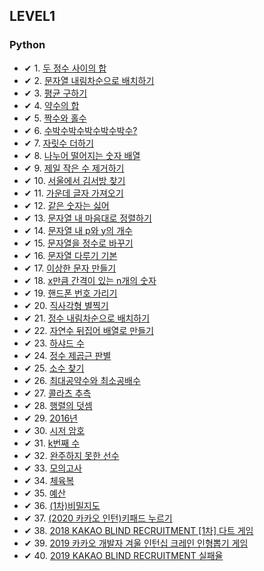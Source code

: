 ## LEVEL1

### Python <br>

 - ✔ 1. [두 정수 사이의 합](https://github.com/Juyoung4/StudyAlgorithm/blob/master/Programmers/LEVEL1/1.py) <br>
 - ✔ 2. [문자열 내림차순으로 배치하기](https://github.com/Juyoung4/StudyAlgorithm/blob/master/Programmers/LEVEL1/2.py) <br>
 - ✔ 3. [평균 구하기](https://github.com/Juyoung4/StudyAlgorithm/blob/master/Programmers/LEVEL1/3.py) <br>
 - ✔ 4. [약수의 합](https://github.com/Juyoung4/StudyAlgorithm/blob/master/Programmers/LEVEL1/4.py) <br>
 - ✔ 5. [짝수와 홀수](https://github.com/Juyoung4/StudyAlgorithm/blob/master/Programmers/LEVEL1/5.py) <br>
 - ✔ 6. [수박수박수박수박수박수?](https://github.com/Juyoung4/StudyAlgorithm/blob/master/Programmers/LEVEL1/6.py) <br>
 - ✔ 7. [자릿수 더하기](https://github.com/Juyoung4/StudyAlgorithm/blob/master/Programmers/LEVEL1/7.py) <br>
 - ✔ 8. [나누어 떨어지는 숫자 배열](https://github.com/Juyoung4/StudyAlgorithm/blob/master/Programmers/LEVEL1/8.py) <br>
 - ✔ 9. [제일 작은 수 제거하기](https://github.com/Juyoung4/StudyAlgorithm/blob/master/Programmers/LEVEL1/9.py) <br>
 - ✔ 10. [서울에서 김서방 찾기](https://github.com/Juyoung4/StudyAlgorithm/blob/master/Programmers/LEVEL1/10.py) <br>
 - ✔ 11. [가운데 글자 가져오기](https://github.com/Juyoung4/StudyAlgorithm/blob/master/Programmers/LEVEL1/11.py) <br>
 - ✔ 12. [같은 숫자는 싫어](https://github.com/Juyoung4/StudyAlgorithm/blob/master/Programmers/LEVEL1/12.py) <br>
 - ✔ 13. [문자열 내 마음대로 정렬하기](https://github.com/Juyoung4/StudyAlgorithm/blob/master/Programmers/LEVEL1/13.py) <br>
 - ✔ 14. [문자열 내 p와 y의 개수](https://github.com/Juyoung4/StudyAlgorithm/blob/master/Programmers/LEVEL1/14.py) <br>
 - ✔ 15. [문자열을 정수로 바꾸기](https://github.com/Juyoung4/StudyAlgorithm/blob/master/Programmers/LEVEL1/15.py) <br>
 - ✔ 16. [문자열 다루기 기본](https://github.com/Juyoung4/StudyAlgorithm/blob/master/Programmers/LEVEL1/16.py) <br>
 - ✔ 17. [이상한 문자 만들기](https://github.com/Juyoung4/StudyAlgorithm/blob/master/Programmers/LEVEL1/17.py) <br>
 - ✔ 18. [x만큼 간격이 있는 n개의 숫자](https://github.com/Juyoung4/StudyAlgorithm/blob/master/Programmers/LEVEL1/18.py) <br>
 - ✔ 19. [핸드폰 번호 가리기](https://github.com/Juyoung4/StudyAlgorithm/blob/master/Programmers/LEVEL1/19.py) <br>
 - ✔ 20. [직사각형 별찍기](https://github.com/Juyoung4/StudyAlgorithm/blob/master/Programmers/LEVEL1/20.py) <br>
 - ✔ 21. [정수 내림차순으로 배치하기](https://github.com/Juyoung4/StudyAlgorithm/blob/master/Programmers/LEVEL1/21.py) <br>
 - ✔ 22. [자연수 뒤집어 배열로 만들기](https://github.com/Juyoung4/StudyAlgorithm/blob/master/Programmers/LEVEL1/22.py) <br>
 - ✔ 23. [하샤드 수](https://github.com/Juyoung4/StudyAlgorithm/blob/master/Programmers/LEVEL1/23.py) <br>
 - ✔ 24. [정수 제곱근 판별](https://github.com/Juyoung4/StudyAlgorithm/blob/master/Programmers/LEVEL1/24.py) <br>
 - ✔ 25. [소수 찾기](https://github.com/Juyoung4/StudyAlgorithm/blob/master/Programmers/LEVEL1/25.py) <br>
 - ✔ 26. [최대공약수와 최소공배수](https://github.com/Juyoung4/StudyAlgorithm/blob/master/Programmers/LEVEL1/26.py) <br>
 - ✔ 27. [콜라츠 추측](https://github.com/Juyoung4/StudyAlgorithm/blob/master/Programmers/LEVEL1/27.py) <br>
 - ✔ 28. [행렬의 덧셈](https://github.com/Juyoung4/StudyAlgorithm/blob/master/Programmers/LEVEL1/28.py) <br>
 - ✔ 29. [2016년](https://github.com/Juyoung4/StudyAlgorithm/blob/master/Programmers/LEVEL1/29.py) <br>
 - ✔ 30. [시저 암호](https://github.com/Juyoung4/StudyAlgorithm/blob/master/Programmers/LEVEL1/30.py) <br>
 - ✔ 31. [k번째 수](https://github.com/Juyoung4/StudyAlgorithm/blob/master/Programmers/LEVEL1/31.py) <br>
 - ✔ 32. [완주하지 못한 선수](https://github.com/Juyoung4/StudyAlgorithm/blob/master/Programmers/LEVEL1/32.py) <br>
 - ✔ 33. [모의고사](https://github.com/Juyoung4/StudyAlgorithm/blob/master/Programmers/LEVEL1/33.py) <br>
 - ✔ 34. [체육복](https://github.com/Juyoung4/StudyAlgorithm/blob/master/Programmers/LEVEL1/34.py) <br>
 - ✔ 35. [예산](https://github.com/Juyoung4/StudyAlgorithm/blob/master/Programmers/LEVEL1/35.py) <br>
 - ✔ 36. [(1차)비밀지도](https://github.com/Juyoung4/StudyAlgorithm/blob/master/Programmers/LEVEL1/36.py) <br>
 - ✔ 37. [(2020 카카오 인턴)키패드 누르기](https://github.com/Juyoung4/StudyAlgorithm/blob/master/Programmers/LEVEL1/37.py) <br>
 - ✔ 38. [2018 KAKAO BLIND RECRUITMENT [1차] 다트 게임](https://github.com/Juyoung4/StudyAlgorithm/blob/master/Programmers/LEVEL1/38.py) <br>
 - ✔ 39. [2019 카카오 개발자 겨울 인턴십 크레인 인형뽑기 게임](https://github.com/Juyoung4/StudyAlgorithm/blob/master/Programmers/LEVEL1/39.py) <br>
 - ✔ 40. [2019 KAKAO BLIND RECRUITMENT 실패율](https://github.com/Juyoung4/StudyAlgorithm/blob/master/Programmers/LEVEL1/40.py) <br>